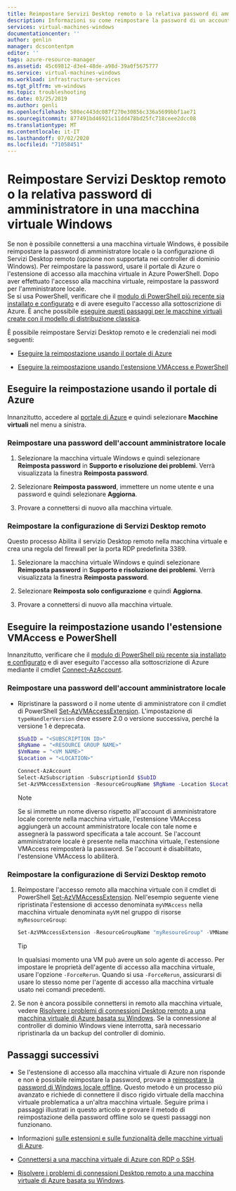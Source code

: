 ```yaml
---
title: Reimpostare Servizi Desktop remoto o la relativa password di amministratore in una macchina virtuale Windows | Microsoft Docs
description: Informazioni su come reimpostare la password di un account o Servizi Desktop remoto in una macchina virtuale Windows tramite il portale di Azure o Azure PowerShell.
services: virtual-machines-windows
documentationcenter: ''
author: genlin
manager: dcscontentpm
editor: ''
tags: azure-resource-manager
ms.assetid: 45c69812-d3e4-48de-a98d-39a0f5675777
ms.service: virtual-machines-windows
ms.workload: infrastructure-services
ms.tgt_pltfrm: vm-windows
ms.topic: troubleshooting
ms.date: 03/25/2019
ms.author: genli
ms.openlocfilehash: 580ec443dc087f270e30856c336a5699bbf1ae71
ms.sourcegitcommit: 877491bd46921c11dd478bd25fc718ceee2dcc08
ms.translationtype: MT
ms.contentlocale: it-IT
ms.lasthandoff: 07/02/2020
ms.locfileid: "71058451"
---
```

# <a name="reset-remote-desktop-services-or-its-administrator-password-in-a-windows-vm"></a>Reimpostare Servizi Desktop remoto o la relativa password di amministratore in una macchina virtuale Windows
Se non è possibile connettersi a una macchina virtuale Windows, è possibile reimpostare la password di amministratore locale o la configurazione di Servizi Desktop remoto (opzione non supportata nei controller di dominio Windows). Per reimpostare la password, usare il portale di Azure o l'estensione di accesso alla macchina virtuale in Azure PowerShell. Dopo aver effettuato l'accesso alla macchina virtuale, reimpostare la password per l'amministratore locale.  
Se si usa PowerShell, verificare che il [modulo di PowerShell più recente sia installato e configurato](/powershell/azure/overview) e di avere eseguito l'accesso alla sottoscrizione di Azure. È anche possibile [eseguire questi passaggi per le macchine virtuali create con il modello di distribuzione classica](https://docs.microsoft.com/azure/virtual-machines/windows/classic/reset-rdp).

È possibile reimpostare Servizi Desktop remoto e le credenziali nei modi seguenti:

- [Eseguire la reimpostazione usando il portale di Azure](#reset-by-using-the-azure-portal)

- [Eseguire la reimpostazione usando l'estensione VMAccess e PowerShell](#reset-by-using-the-vmaccess-extension-and-powershell)

## <a name="reset-by-using-the-azure-portal"></a>Eseguire la reimpostazione usando il portale di Azure

Innanzitutto, accedere al [portale di Azure](https://portal.azure.com) e quindi selezionare **Macchine virtuali** nel menu a sinistra. 

### <a name="reset-the-local-administrator-account-password"></a>**Reimpostare una password dell'account amministratore locale**

1. Selezionare la macchina virtuale Windows e quindi selezionare **Reimposta password** in **Supporto e risoluzione dei problemi**. Verrà visualizzata la finestra **Reimposta password**.

2. Selezionare **Reimposta password**, immettere un nome utente e una password e quindi selezionare **Aggiorna**. 

3. Provare a connettersi di nuovo alla macchina virtuale.

### <a name="reset-the-remote-desktop-services-configuration"></a>**Reimpostare la configurazione di Servizi Desktop remoto**

Questo processo Abilita il servizio Desktop remoto nella macchina virtuale e crea una regola del firewall per la porta RDP predefinita 3389.

1. Selezionare la macchina virtuale Windows e quindi selezionare **Reimposta password** in **Supporto e risoluzione dei problemi**. Verrà visualizzata la finestra **Reimposta password**. 

2. Selezionare **Reimposta solo configurazione** e quindi **Aggiorna**. 

3. Provare a connettersi di nuovo alla macchina virtuale.

## <a name="reset-by-using-the-vmaccess-extension-and-powershell"></a>Eseguire la reimpostazione usando l'estensione VMAccess e PowerShell

Innanzitutto, verificare che il [modulo di PowerShell più recente sia installato e configurato](/powershell/azure/overview) e di aver eseguito l'accesso alla sottoscrizione di Azure mediante il cmdlet [Connect-AzAccount](https://docs.microsoft.com/powershell/module/az.accounts/connect-azaccount).

### <a name="reset-the-local-administrator-account-password"></a>**Reimpostare una password dell'account amministratore locale**

- Ripristinare la password o il nome utente di amministratore con il cmdlet di PowerShell [Set-AzVMAccessExtension](https://docs.microsoft.com/powershell/module/az.compute/set-azvmaccessextension). L'impostazione di `typeHandlerVersion` deve essere 2.0 o versione successiva, perché la versione 1 è deprecata. 

    ```powershell
    $SubID = "<SUBSCRIPTION ID>" 
    $RgName = "<RESOURCE GROUP NAME>" 
    $VmName = "<VM NAME>" 
    $Location = "<LOCATION>" 
 
    Connect-AzAccount 
    Select-AzSubscription -SubscriptionId $SubID 
    Set-AzVMAccessExtension -ResourceGroupName $RgName -Location $Location -VMName $VmName -Credential (get-credential) -typeHandlerVersion "2.0" -Name VMAccessAgent 
    ```

    > [!NOTE] 
    > Se si immette un nome diverso rispetto all'account di amministratore locale corrente nella macchina virtuale, l'estensione VMAccess aggiungerà un account amministratore locale con tale nome e assegnerà la password specificata a tale account. Se l'account amministratore locale è presente nella macchina virtuale, l'estensione VMAccess reimposterà la password. Se l'account è disabilitato, l'estensione VMAccess lo abiliterà.

### <a name="reset-the-remote-desktop-services-configuration"></a>**Reimpostare la configurazione di Servizi Desktop remoto**

1. Reimpostare l'accesso remoto alla macchina virtuale con il cmdlet di PowerShell [Set-AzVMAccessExtension](https://docs.microsoft.com/powershell/module/az.compute/set-azvmaccessextension). Nell'esempio seguente viene ripristinata l'estensione di accesso denominata `myVMAccess` nella macchina virtuale denominata `myVM` nel gruppo di risorse `myResourceGroup`:

    ```powershell
    Set-AzVMAccessExtension -ResourceGroupName "myResoureGroup" -VMName "myVM" -Name "myVMAccess" -Location WestUS -typeHandlerVersion "2.0" -ForceRerun
    ```

    > [!TIP]
    > In qualsiasi momento una VM può avere un solo agente di accesso. Per impostare le proprietà dell'agente di accesso alla macchina virtuale, usare l'opzione `-ForceRerun`. Quando si usa `-ForceRerun`, assicurarsi di usare lo stesso nome per l'agente di accesso alla macchina virtuale usato nei comandi precedenti.

1. Se non è ancora possibile connettersi in remoto alla macchina virtuale, vedere [Risolvere i problemi di connessioni Desktop remoto a una macchina virtuale di Azure basata su Windows](troubleshoot-rdp-connection.md?toc=%2fazure%2fvirtual-machines%2fwindows%2ftoc.json). Se la connessione al controller di dominio Windows viene interrotta, sarà necessario ripristinarla da un backup del controller di dominio.

## <a name="next-steps"></a>Passaggi successivi

- Se l'estensione di accesso alla macchina virtuale di Azure non risponde e non è possibile reimpostare la password, provare a [reimpostare la password di Windows locale offline](reset-local-password-without-agent.md?toc=%2fazure%2fvirtual-machines%2fwindows%2ftoc.json). Questo metodo è un processo più avanzato e richiede di connettere il disco rigido virtuale della macchina virtuale problematica a un'altra macchina virtuale. Seguire prima i passaggi illustrati in questo articolo e provare il metodo di reimpostazione della password offline solo se questi passaggi non funzionano.

- Informazioni [sulle estensioni e sulle funzionalità delle macchine virtuali di Azure](../extensions/features-windows.md?toc=%2fazure%2fvirtual-machines%2fwindows%2ftoc.json).

- [Connettersi a una macchina virtuale di Azure con RDP o SSH](https://msdn.microsoft.com/library/azure/dn535788.aspx).

- [Risolvere i problemi di connessioni Desktop remoto a una macchina virtuale di Azure basata su Windows](troubleshoot-rdp-connection.md?toc=%2fazure%2fvirtual-machines%2fwindows%2ftoc.json).

